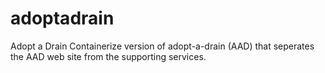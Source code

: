 # adoptadrain
Adopt a Drain 
Containerize version of adopt-a-drain (AAD) that seperates the AAD web site from the supporting services. 
